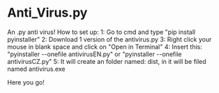 # Anti_Virus.py
An .py anti virus!
How to set up:
1: Go to cmd and type "pip install pyinstaller"
2: Download 1 version of the antivirus.py
3: Right click your mouse in blank space and click on "Open in Terminal"
4: Insert this: "pyinstaller --onefile antivirusEN.py" or "pyinstaller --onefile antivirusCZ.py"
5: It will create an folder named: dist, in it will be filed named antivirus.exe

Here you go!
